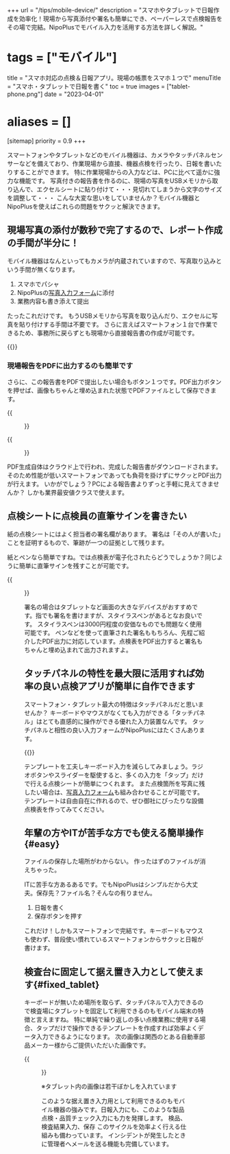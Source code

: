 +++
url = "/tips/mobile-device/"
description = "スマホやタブレットで日報作成を効率化！現場から写真添付や署名も簡単にでき、ペーパーレスで点検報告をその場で完結。NipoPlusでモバイル入力を活用する方法を詳しく解説。"
# tags = ["モバイル"]
title = "スマホ対応の点検＆日報アプリ。現場の帳票をスマホ１つで"
menuTitle = "スマホ・タブレットで日報を書く"
toc = true
images = ["tablet-phone.png"]
date = "2023-04-01"
# aliases = []
[sitemap]
  priority = 0.9
+++

スマートフォンやタブレットなどのモバイル機器は、カメラやタッチパネルセンサーなどを備えており、作業現場から直接、機器点検を行ったり、日報を書いたりすることができます。
特に作業現場からの入力などは、PCに比べて遥かに強力な機能です。
写真付きの報告書を作るのに、現場の写真をUSBメモリから取り込んで、エクセルシートに貼り付けて・・・見切れてしまうから文字のサイズを調整して・・・
こんな大変な思いをしていませんか？モバイル機器とNipoPlusを使えばこれらの問題をサクッと解決できます。

## 現場写真の添付が数秒で完了するので、レポート作成の手間が半分に！

モバイル機器はなんといってもカメラが内蔵されていますので、写真取り込みという手間が無くなります。

1. スマホでパシャ
2. NipoPlusの[写真入力フォーム](/docs/manual/initial-setting/template/binarys/#picture)に添付
3. 業務内容も書き添えて提出

たったこれだけです。
もうUSBメモリから写真を取り込んだり、エクセルに写真を貼り付けする手間は不要です。
さらに言えばスマートフォン１台で作業できるため、事務所に戻らずとも現場から直接報告書の作成が可能です。

{{<icatch filename="sample20"  msg="写真入力フォームを使えばスマホだけで簡単に写真付き報告書が作れちゃいます"  alice="phone">}}

### 現場報告をPDFに出力するのも簡単です

さらに、この報告書をPDFで提出したい場合もボタン１つです。PDF出力ボタンを押せば、画像もちゃんと埋め込まれた状態でPDFファイルとして保存できます。

<div class="row">
<div class="col-6">

<div >
{{<figure src="shuzen.webp"  alt="縦向きPDF出力" caption="縦向きPDF出力" >}}

</div>

</div>
<div class="col-10">

<div>
{{<figure src="shuzen_landscape.webp"  alt="横向きで出力もOK" caption="横向きで出力もOK" >}}

</div>

</div>
</div>

PDF生成自体はクラウド上で行われ、完成した報告書がダウンロードされます。そのため性能が低いスマートフォンであっても負荷を掛けずにサクッとPDF出力が行えます。
いかがでしょう？PCによる報告書よりずっと手軽に見えてきませんか？ しかも業界最安値クラスで使えます。

## 点検シートに点検員の直筆サインを書きたい

紙の点検シートにはよく担当者の署名欄があります。
署名は「その人が書いた」ことを証明するもので、筆跡が一つの証拠として残ります。

紙とペンなら簡単ですね。では点検表が電子化されたらどうでしょうか？同じように簡単に直筆サインを残すことが可能です。

{{<figure src="pen2.webp"  alt="署名が終わりレポート画面に戻ると署名が埋め込まれています" caption="署名が終わりレポート画面に戻ると署名が埋め込まれています" >}}

署名の場合はタブレットなど画面の大きなデバイスがおすすめです。指でも署名を書けますが、スタイラスペンがあるとなお良いです。
スタイラスペンは3000円程度の安価なものでも問題なく使用可能です。
ペンなどを使って直筆された署名ももちろん、先程ご紹介したPDF出力に対応しています。点検表をPDF出力すると署名もちゃんと埋め込まれて出力されますよ。

## タッチパネルの特性を最大限に活用すれば効率の良い点検アプリが簡単に自作できます

スマートフォン・タブレット最大の特徴はタッチパネルだと思いませんか？
キーボードやマウスがなくても入力ができる「タッチパネル」はとても直感的に操作ができる優れた入力装置なんです。
タッチパネルと相性の良い入力フォームがNipoPlusにはたくさんあります。

{{<icatch filename="touch" msg="タップやスワイプなどスマートフォンに適した操作性を生かして日報を書きましょう"  alice="here">}}

テンプレートを工夫しキーボード入力を減らしてみましょう。ラジオボタンやスライダーを駆使すると、多くの入力を「タップ」だけで行える点検シートが簡単につくれます。
また点検箇所を写真に残したい場合は、[写真入力フォーム](/docs/manual/initial-setting/template/binarys/#picture)も組み合わせることが可能です。テンプレートは自由自在に作れるので、ぜひ御社にぴったりな設備点検表を作ってみてください。

## 年輩の方やITが苦手な方でも使える簡単操作{#easy}

ファイルの保存した場所がわからない。
作ったはずのファイルが消えちゃった。

ITに苦手な方あるあるです。でもNipoPlusはシンプルだから大丈夫。保存先？ファイル名？そんなの有りません。

1. 日報を書く
2. 保存ボタンを押す

これだけ！しかもスマートフォンで完結です。キーボードもマウスも使わず、普段使い慣れているスマートフォンからサクッと日報が書けます。

## 検査台に固定して据え置き入力として使えます{#fixed_tablet}

キーボードが無いため場所を取らず、タッチパネルで入力できるので検査場にタブレットを固定して利用できるのもモバイル端末の特徴と言えますね。
特に単純で繰り返しの多い点検業務に使用する場合、タップだけで操作できるテンプレートを作成すれば効率よくデータ入力できるようになります。
次の画像は関西のとある自動車部品メーカー様からご提供いただいた画像です。

{{<figure src="factory-usage.webp"  alt="タブレット内の画像は一部ぼかしを入れています。自動車部品の製造後、品質チェックの工程でで実際にNipoPlusを使っている現場写真をご提供いただきました。" caption="タブレット内の画像は一部ぼかしを入れています。自動車部品の製造後、品質チェックの工程でで実際にNipoPlusを使っている現場写真をご提供いただきました。" >}}

※タブレット内の画像は若干ぼかしを入れています

このような据え置き入力用として利用できるのもモバイル機器の強みです。日報入力にも、このような製品点検・品質チェック入力にも力を発揮します。
検品、検査結果入力、保存 このサイクルを効率よく行える仕組みも備わっています。
インシデントが発生したときに管理者へメールを送る機能も完備しています。

